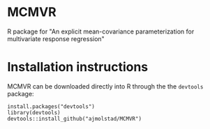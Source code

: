 # MCMVR
R package for "An explicit mean-covariance parameterization for multivariate response regression"


# Installation instructions
MCMVR can be downloaded directly into R through the the `devtools` package:
```{r}
install.packages("devtools")
library(devtools)
devtools::install_github("ajmolstad/MCMVR")
```
